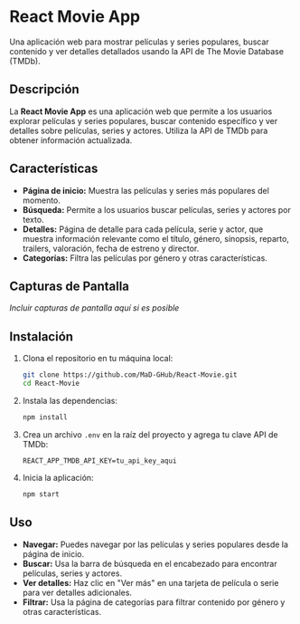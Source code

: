 # React Movie App

Una aplicación web para mostrar películas y series populares, buscar contenido y ver detalles detallados usando la API de The Movie Database (TMDb).

## Descripción

La **React Movie App** es una aplicación web que permite a los usuarios explorar películas y series populares, buscar contenido específico y ver detalles sobre películas, series y actores. Utiliza la API de TMDb para obtener información actualizada.

## Características

- **Página de inicio:** Muestra las películas y series más populares del momento.
- **Búsqueda:** Permite a los usuarios buscar películas, series y actores por texto.
- **Detalles:** Página de detalle para cada película, serie y actor, que muestra información relevante como el título, género, sinopsis, reparto, trailers, valoración, fecha de estreno y director.
- **Categorías:** Filtra las películas por género y otras características.

## Capturas de Pantalla

*Incluir capturas de pantalla aquí si es posible*

## Instalación

1. Clona el repositorio en tu máquina local:

    ```bash
    git clone https://github.com/MaD-GHub/React-Movie.git
    cd React-Movie
    ```

2. Instala las dependencias:

    ```bash
    npm install
    ```

3. Crea un archivo `.env` en la raíz del proyecto y agrega tu clave API de TMDb:

    ```env
    REACT_APP_TMDB_API_KEY=tu_api_key_aqui
    ```

4. Inicia la aplicación:

    ```bash
    npm start
    ```

## Uso

- **Navegar:** Puedes navegar por las películas y series populares desde la página de inicio.
- **Buscar:** Usa la barra de búsqueda en el encabezado para encontrar películas, series y actores.
- **Ver detalles:** Haz clic en "Ver más" en una tarjeta de película o serie para ver detalles adicionales.
- **Filtrar:** Usa la página de categorías para filtrar contenido por género y otras características.
